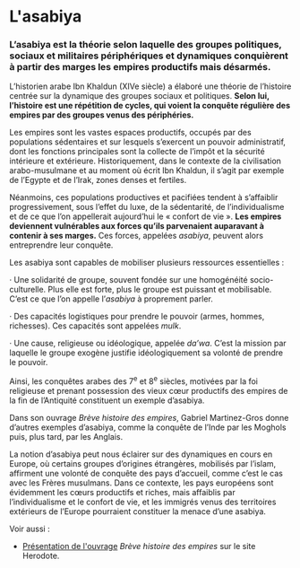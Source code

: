 # L'asabiya

### L’asabiya est la théorie selon laquelle des groupes politiques, sociaux et militaires périphériques et dynamiques conquièrent à partir des marges les empires productifs mais désarmés.

L’historien arabe Ibn Khaldun (XIVe siècle) a élaboré une théorie de l’histoire centrée sur la dynamique des groupes sociaux et politiques. **Selon lui, l’histoire est une répétition de cycles, qui voient la conquête régulière des empires par des groupes venus des périphéries.**

Les empires sont les vastes espaces productifs, occupés par des populations sédentaires et sur lesquels s’exercent un pouvoir administratif, dont les fonctions principales sont la collecte de l’impôt et la sécurité intérieure et extérieure. Historiquement, dans le contexte de la civilisation arabo-musulmane et au moment où écrit Ibn Khaldun, il s’agit par exemple de l’Egypte et de l’Irak, zones denses et fertiles.

Néanmoins, ces populations productives et pacifiées tendent à s’affaiblir progressivement, sous l’effet du luxe, de la sédentarité, de l’individualisme et de ce que l’on appellerait aujourd’hui le « confort de vie ». **Les empires deviennent vulnérables aux forces qu’ils parvenaient auparavant à contenir à ses marges.** Ces forces, appelées _asabiya_, peuvent alors entreprendre leur conquête.

Les asabiya sont capables de mobiliser plusieurs ressources essentielles :

·       Une solidarité de groupe, souvent fondée sur une homogénéité socio-culturelle. Plus elle est forte, plus le groupe est puissant et mobilisable. C’est ce que l’on appelle l’_asabiya_ à proprement parler.

·       Des capacités logistiques pour prendre le pouvoir (armes, hommes, richesses). Ces capacités sont appelées _mulk_.

·       Une cause, religieuse ou idéologique, appelée _da’wa_. C’est la mission par laquelle le groupe exogène justifie idéologiquement sa volonté de prendre le pouvoir.

Ainsi, les conquêtes arabes des 7<sup>e</sup> et 8<sup>e</sup> siècles, motivées par la foi religieuse et prenant possession des vieux cœur productifs des empires de la fin de l’Antiquité constituent un exemple d’asabiya.

Dans son ouvrage _Brève histoire des empires_, Gabriel Martinez-Gros donne d’autres exemples d’asabiya, comme la conquête de l’Inde par les Moghols puis, plus tard, par les Anglais.

La notion d’asabiya peut nous éclairer sur des dynamiques en cours en Europe, où certains groupes d’origines étrangères, mobilisés par l’islam, affirment une volonté de conquête des pays d’accueil, comme c’est le cas avec les Frères musulmans. Dans ce contexte, les pays européens sont évidemment les cœurs productifs et riches, mais affaiblis par l’individualisme et le confort de vie, et les immigrés venus des territoires extérieurs de l’Europe pourraient constituer la menace d’une asabiya.



Voir aussi :&#x20;

* [Présentation de l'ouvrage](https://www.herodote.net/Comment_ils_surgissent_comment_ils_s_effondrent-article-1544.php) _Brève histoire des empires_ sur le site Herodote.
